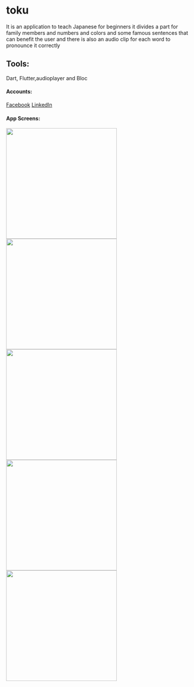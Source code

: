 # toku

It is an application to teach Japanese for beginners it divides a part for family members and numbers and colors and some famous sentences that can benefit the user and there is also an audio clip for each word to pronounce it correctly

## Tools:
Dart, Flutter,audioplayer and Bloc

#### Accounts:
[Facebook](https://www.facebook.com/ahmd.ahraf30/)
[LinkedIn](https://www.linkedin.com/in/ahmed-ashraf-39a798194/?utm_source=share&utm_campaign=share_via&utm_content=profile&utm_medium=android_app)

#### App Screens:
<div>
<img src="https://github.com/Ahraf01096/weather_app2/assets/136133152/478d72f5-01b1-40cc-a97d-2aff4f6e0fbb" width="300">
<img src="https://github.com/Ahraf01096/weather_app2/assets/136133152/1d66db7b-f64a-4ffa-aade-f95239309d22" width="300">
<img src="https://github.com/Ahraf01096/weather_app2/assets/136133152/bc1f219a-f134-466a-b3ac-27e57c2dcdab" width="300">
<img src="https://github.com/Ahraf01096/weather_app2/assets/136133152/c6ab5232-c5cf-4cb7-a1d8-e8f2652607e2" width="300">
<img src="https://github.com/Ahraf01096/weather_app2/assets/136133152/10e8da00-4a93-41f2-b893-c8e78487a6f5" width="300">
</div>
